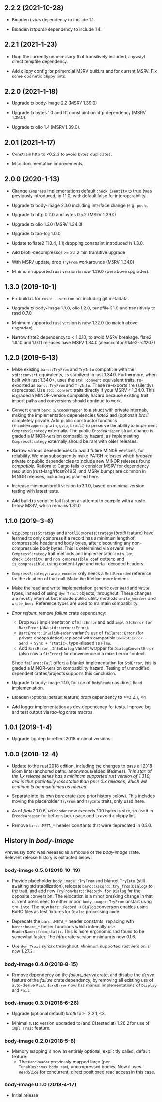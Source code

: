 ## 2.2.2 (2021-10-28)
* Broaden _bytes_ dependency to include 1.1.

* Broaden _httparse_ dependency to include 1.4.

## 2.2.1 (2021-1-23)
* Drop the currently unnecessary (but transitively included, anyway) direct
  tempfile dependency.

* Add clippy config for primordial MSRV build.rs and for current MSRV. Fix some
  cosmetic clippy lints.

## 2.2.0 (2021-1-18)
* Upgrade to body-image 2.2 (MSRV 1.39.0)

* Upgrade to bytes 1.0 and lift constraint on http dependency (MSRV 1.39.0).

* Upgrade to olio 1.4 (MSRV 1.39.0).

## 2.0.1 (2021-1-17)
* Constrain http to <0.2.3 to avoid bytes duplicates.

* Misc documentation improvements.

## 2.0.0 (2020-1-13)
* Change `Compress` implementations default `check_identity` to true (was
  previously introduced, in 1.1.0, with default false for interoperability).

* Upgrade to body-image 2.0.0 including interface change (e.g. `push`).

* Upgrade to http 0.2.0 and bytes 0.5.2 (MSRV 1.39.0)

* Upgrade to olio 1.3.0 (MSRV 1.34.0)

* Upgrade to tao-log 1.0.0

* Update to flate2 [1.0.4, 1.1) dropping constraint introduced in 1.3.0.

* Add brotli-decompressor >= 2.1.2 min transitive upgrade

* With MSRV update, drop `TryFrom` workarounds (MSRV 1.34.0)

* Minimum supported rust version is now 1.39.0 (per above upgrades).

## 1.3.0 (2019-10-1)
* Fix build.rs for `rustc --version` not including git metadata.

* Upgrade to body-image 1.3.0, olio 1.2.0, tempfile 3.1.0 and transitively to
  rand 0.7.0.

* Minimum supported rust version is now 1.32.0 (to match above upgrades).

* Narrow flate2 dependency to < 1.0.10, to avoid MSRV breakage. flate2
  1.0.10 and 1.0.11 releases have MSRV 1.34.0 (alexcrichton/flate2-rs#207)

## 1.2.0 (2019-5-13)
* Make existing `barc::TryFrom` and `TryInto` compatible with the
  `std::convert` equivalents, as stabilized in rust 1.34.0. Furthermore, when
  built with rust 1.34.0+, uses the `std::convert` equivalent traits,
  re-exported as `barc::TryFrom` and `TryInto`.  These re-exports are
  (silently) deprecated. Use `std::convert` traits directly if your MSRV ≥
  1.34.0. This is graded a MINOR-version compatibly hazard because existing
  trait import paths and conversions should continue to work.

* Convert enum `barc::EncodeWrapper` to a struct with private internals, making
  the implementation dependencies _flate2_ and (optional) _brotli_ completely
  private. Add public constructor functions (`EncodeWrapper::plain`, `gzip`,
  `brotli`) to preserve the ability to implement `CompressStrategy`
  externally. The public `EncodeWrapper` struct change is graded a
  MINOR-version compatibility hazard, as implementing `CompressStrategy`
  externally should be rare with older releases.

* Narrow various dependencies to avoid future MINOR versions, for reliability.
  We may subsequently make PATCH releases which _broaden_ private or public
  dependencies to include new MINOR releases found _compatible_. Rationale:
  Cargo fails to consider MSRV for dependency resolution (rust-lang/rfcs#2495),
  and MSRV bumps are common in MINOR releases, including as planned here.

* Increase minimum brotli version to 3.1.0, based on minimal version testing
  with latest tests.

* Add build.rs script to fail fast on an attempt to compile with a rustc below
  MSRV, which remains 1.31.0.

## 1.1.0 (2019-3-6)
* `GzipCompressStrategy` and `BrotliCompressStrategy` (_brotli_ feature) have
  learned to only compress if a record has a minimum length of compressible
  header and body bytes, after discounting any non-compressible body
  bytes. This is determined via several new `CompressStrategy` trait methods
  and implementation: `min_len`, `check_identity`, and `non_compressible_coef`
  getters; and `is_compressible`, using content-type and meta -decoded headers.

* `CompressStrategy::wrap_encoder` only needs a `MetaRecorded` reference for
  the duration of that call. Make the lifetime more lenient.

* Make the read and write implementation generic over `Read` and `Write` types,
  instead of using `dyn Trait` objects, throughout. These changes are mostly
  internal, but include public utility methods `write_headers` and
  `write_body`. Reference types are used to maintain compatibility.

* _Error reform_: remove _failure_ crate dependency:
  * Drop `Fail` implementation of `BarcError` and add `impl StdError for
    BarcError` (aka `std::error::Error`).
  * `BarcError::InvalidHeader` variant's use of `failure::Error`
    (for private encapsulation) replaced with compatible
    `Box<StdError + Send + Sync + 'static>`, type-aliased as `Flaw`.
  * Add `BarcError::IntoDialog` variant wrapper for `DialogConvertError` (also
    now a `StdError`) for convenience in a mixed error context.

  Since `failure::Fail` offers a blanket implementation for `StdError`, this is
  graded a MINOR-version compatibility hazard. Testing of unmodified dependent
  crates/projects supports this conclusion.

* Upgrade to body-image 1.1.0, for use of `BodyReader` as direct `Read`
  implementation.

* Broaden (optional default feature) _brotli_ dependency to >=2.2.1, <4.

* Add logger implementation as dev-dependency for tests. Improve log and test
  output via _tao-log_ crate macros.

## 1.0.1 (2019-1-4)
* Upgrade log dep to reflect 2018 minimal versions.

## 1.0.0 (2018-12-4)
* Update to the rust 2018 edition, including the changes to pass all 2018 idiom
  lints (anchored paths, anonymous/elided lifetimes).  _This start of the 1.x
  release series has a minimum supported rust version of 1.31.0, and is thus
  potentially less stable than prior 0.x releases, which will continue to be
  maintained as needed._

* Separate into its own *barc* crate (see prior history below). This includes
  moving the placeholder `TryFrom` and `TryInto` traits, only used here.

* As of *flate2* 1.0.6, `GzEncoder` now exceeds 200 bytes is size, so `Box` it in
  `EncodeWrapper` for better stack usage and to avoid a clippy lint.

* Remove `barc::META_*` header constants that were deprecated in 0.5.0.

## History in *body-image*

Previously *barc* was released as a module of the *body-image* crate. Relevent
release history is extracted below:

### body-image 0.5.0 (2018-10-19)
* Provide placeholder `body_image::TryFrom` and blanket `TryInto` (still
  awaiting std stabilization), relocate `barc::Record::try_from(Dialog)` to the
  trait, and add new `TryFrom<barc::Record> for Dialog` for the opposite
  conversion. The relocation is a minor breaking change in that current users
  need to either import `body_image::TryFrom` or start using `try_into`. The
  new `barc::Record` → `Dialog` conversion enables using BARC files as test
  fixtures for `Dialog` processing code.

* Deprecate the `barc::META_*` header constants, replacing with `barc::hname_*`
  helper functions which internally use `HeaderName::from_static`. This is more
  ergonomic and found to be somewhat faster. The *http* crate version minimum
  is now 0.1.6.

* Use `dyn Trait` syntax throughout. Minimum supported rust version is now
  1.27.2.

### body-image 0.4.0 (2018-8-15)
* Remove dependency on the *failure_derive* crate, and disable the _derive_
  feature of the *failure* crate dependency, by removing all existing use of
  auto-derive `Fail`.  `BarcError` now has manual implementations of `Display`
  and `Fail`.

### body-image 0.3.0 (2018-6-26)
* Upgrade (optional default) _brotli_ to >=2.2.1, <3.

* Minimal rustc version upgraded to (and CI tested at) 1.26.2 for use
  of `impl Trait` feature.

### body-image 0.2.0 (2018-5-8)
* Memory mapping is now an entirely optional, explicitly called, default
  feature:
  * The `BarcReader` previously mapped large (per `Tunables::max_body_ram`),
    uncompressed bodies. Now it uses `ReadSlice` for concurrent, direct
    positioned read access in this case.

### body-image 0.1.0 (2018-4-17)
* Initial release
